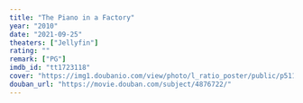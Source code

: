 ```yaml
---
title: "The Piano in a Factory"
year: "2010"
date: "2021-09-25"
theaters: ["Jellyfin"]
rating: ""
remark: ["PG"]
imdb_id: "tt1723118"
cover: "https://img1.doubanio.com/view/photo/l_ratio_poster/public/p511447359.jpg"
douban_url: "https://movie.douban.com/subject/4876722/"
---
```

